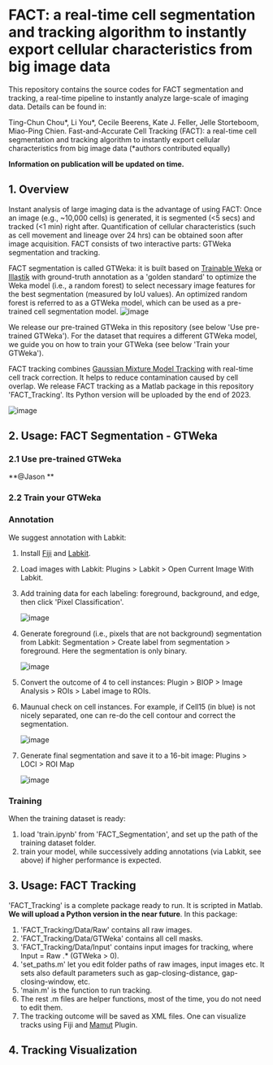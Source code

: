 # FACT: a real-time cell segmentation and tracking algorithm to instantly export cellular characteristics from big image data

This repository contains the source codes for FACT segmentation and tracking, a real-time pipeline to instantly analyze large-scale of imaging data. Details can be found in:

Ting-Chun Chou*, Li You*, Cecile Beerens, Kate J. Feller, Jelle Storteboom, Miao-Ping Chien.
Fast-and-Accurate Cell Tracking (FACT): a real-time cell segmentation and tracking algorithm to instantly export cellular characteristics from big image data (*authors contributed equally)

**Information on publication will be updated on time.**

## 1. Overview
Instant analysis of large imaging data is the advantage of using FACT: Once an image (e.g., ~10,000 cells) is generated, it is segmented (<5 secs) and tracked (<1 min) right after. Quantification of cellular characteristics (such as cell movement and lineage over 24 hrs) can be obtained soon after image acquisition. FACT consists of two interactive parts: GTWeka segmentation and tracking. 

FACT segmentation is called GTWeka: it is built based on [Trainable Weka](https://github.com/fiji/Trainable_Segmentation) or [Illastik](https://github.com/ilastik/ilastik) with ground-truth annotation as a 'golden standard' to optimize the Weka model (i.e., a random forest) to select necessary image features for the best segmentation (measured by IoU values). An optimized random forest is referred to as a GTWeka model, which can be used as a pre-trained cell segmentation model. 
![image](https://github.com/ChienMPLab/ChienMPLab_FACT/assets/42544588/52cb9954-eb3b-4561-8e75-27a9e4c973cd)

We release our pre-trained GTWeka in this repository (see below 'Use pre-trained GTWeka'). For the dataset that requires a different GTWeka model, we guide you on how to train your GTWeka (see below 'Train your GTWeka'). 

FACT tracking combines [Gaussian Mixture Model Tracking](https://sourceforge.net/projects/funseq/) with real-time cell track correction. It helps to reduce contamination caused by cell overlap. We release FACT tracking as a Matlab package in this repository 'FACT_Tracking'. Its Python version will be uploaded by the end of 2023.  

![image](https://github.com/ChienMPLab/ChienMPLab_FACT/assets/42544588/43e92ab9-1c8d-462c-86e6-11732ba02020)

## 2. Usage: FACT Segmentation - GTWeka
### 2.1 Use pre-trained GTWeka
**@Jason **
### 2.2 Train your GTWeka
### Annotation 
We suggest annotation with Labkit:
1. Install [Fiji](https://fiji.sc/) and [Labkit](https://imagej.net/plugins/labkit/).
2. Load images with Labkit: Plugins > Labkit > Open Current Image With Labkit.
3. Add training data for each labeling: foreground, background, and edge, then click 'Pixel Classification'.
   
   ![image](https://github.com/ChienMPLab/ChienMPLab_FACT/assets/42544588/e9258eda-ce25-4f16-9ad3-47655867e18a)

4. Generate foreground (i.e., pixels that are not background) segmentation from Labkit: Segmentation > Create label from segmentation > foreground. Here the segmentation is only binary. 
  
   ![image](https://github.com/ChienMPLab/ChienMPLab_FACT/assets/42544588/b5111081-53c9-42ad-8854-aac81d053d09)

5. Convert the outcome of 4 to cell instances: Plugin > BIOP > Image Analysis > ROIs > Label image to ROIs.
6. Maunual check on cell instances. For example, if Cell15 (in blue) is not nicely separated, one can re-do the cell contour and correct the segmentation.
   
   ![image](https://github.com/ChienMPLab/ChienMPLab_FACT/assets/42544588/83cca740-fda8-41b2-aa99-3b2f19b839dd)

7. Generate final segmentation and save it to a 16-bit image: Plugins > LOCI > ROI Map
   
   ![image](https://github.com/ChienMPLab/ChienMPLab_FACT/assets/42544588/404318c7-57a9-46bb-ae0b-6f5405be2abf)


### Training
When the training dataset is ready:
1. load 'train.ipynb' from 'FACT_Segmentation', and set up the path of the training dataset folder.
2. train your model, while successively adding annotations (via Labkit, see above) if higher performance is expected. 

## 3. Usage: FACT Tracking
'FACT_Tracking' is a complete package ready to run. It is scripted in Matlab. **We will upload a Python version in the near future**. In this package: 
1. 'FACT_Tracking/Data/Raw' contains all raw images.
2. 'FACT_Tracking/Data/GTWeka' contains all cell masks.
3. 'FACT_Tracking/Data/Input' contains input images for tracking, where Input = Raw .* (GTWeka > 0).
4. 'set_paths.m' let you edit folder paths of raw images, input images etc. It sets also default parameters such as gap-closing-distance, gap-closing-window, etc. 
5. 'main.m' is the function to run tracking. 
6. The rest .m files are helper functions, most of the time, you do not need to edit them.
7. The tracking outcome will be saved as XML files. One can visualize tracks using Fiji and [Mamut](https://imagej.net/plugins/mamut/) Plugin. 

## 4. Tracking Visualization
